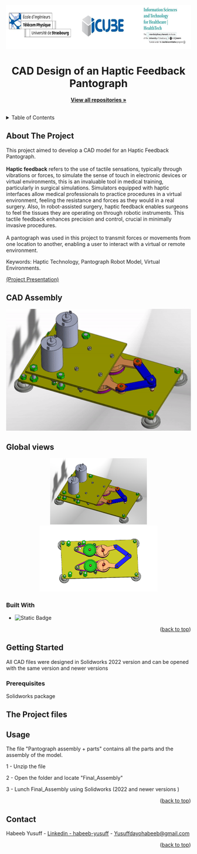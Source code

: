 <!-- Improved compatibility of back to top link: See: https://github.com/othneildrew/Best-README-Template/pull/73 -->
<a name="readme-top"></a>



<!-- PROJECT LOGO -->
<br />
<div align="center">
  <a href="https://healthtech.unistra.fr/">
    <img src="Images/logo.JPG" alt="Logo" width="720" height="120">
  </a>

  <h1 align="center">CAD Design of an Haptic Feedback Pantograph</h1>

  <p align="center">
    <a href="https://github.com/Habeeb-Yusuff?tab=repositories"><strong>View all repositories  »</strong></a>
    <br />
    <br />
  </p>
</div>



<!-- TABLE OF CONTENTS -->
<details>
  <summary>Table of Contents</summary>
  <ol>
    <li>
      <a href="#about-the-project">About The Project</a>
      <ul>
        <li><a href="#built-with">Built With</a></li>
      </ul>
    </li>
    <li>
      <a href="#getting-started">Getting Started</a>
      <ul>
        <li><a href="#prerequisites">Prerequisites</a></li>
<!--         <li><a href="#installation">Installation</a></li> -->
      </ul>
    </li>
    <li><a href="#usage">Usage</a></li>
<!--     <li><a href="#roadmap">Roadmap</a></li>
    <li><a href="#contributing">Contributing</a></li>
    <li><a href="#license">License</a></li> -->
    <li><a href="#contact">Contact</a></li>
<!--     <li><a href="#acknowledgments">Acknowledgments</a></li> -->
  </ol>
</details>



<!-- ABOUT THE PROJECT -->
## About The Project

This project aimed to develop a CAD model for an Haptic Feedback Pantograph.<br> <br>**Haptic feedback** refers to the use of tactile sensations, typically through vibrations or forces, to simulate the sense of touch in electronic devices or virtual environments, this is an invaluable tool in medical training, particularly in surgical simulations. Simulators equipped with haptic interfaces allow medical professionals to practice procedures in a virtual environment, feeling the resistance and forces as they would in a real surgery. Also, In robot-assisted surgery, haptic feedback enables surgeons to feel the tissues they are operating on through robotic instruments. This tactile feedback enhances precision and control, crucial in minimally invasive procedures. <br><br> A pantograph was used in this project to transmit forces or movements from one location to another, enabling a user to interact with a virtual or remote environment.

Keywords: Haptic Technology, Pantograph Robot Model, Virtual Environments.

[(Project Presentation)](https://github.com/Habeeb-Yusuff/Pantographs_for_haptic_feedback/blob/main/Haptic%20Project's%20Final%20Presentation%20(110523).pdf)



## CAD Assembly

<div align="center">
    <img width="600" src="Images/Pantograph.gif" alt="color picker" />
</div>




## Global views

<div align="center">
  <a href=" ">
    <img src="Images/Global View1.png" height="180" />
    <img src="Images/Top view cut.png" height="180" />
    
  </a>
</div>


### Built With
* ![Static Badge](https://img.shields.io/badge/Solidworks--ff?logo=dassaultsystemes)


<p align="right">(<a href="#readme-top">back to top</a>)</p>


<!-- GETTING STARTED -->
## Getting Started

All CAD files were designed in Solidworks 2022 version and can be opened with the same version and newer versions

### Prerequisites

Solidworks package



## The Project files


<!-- USAGE EXAMPLES -->
## Usage
The file "Pantograph assembly + parts" contains all the parts and the assembly of the model. 

1 - Unzip the file

2 - Open the folder and locate "Final_Assembly"

3 - Lunch Final_Assembly using Solidworks (2022 and newer versions )


<p align="right">(<a href="#readme-top">back to top</a>)</p>



<!-- CONTACT -->
## Contact

Habeeb Yusuff - [Linkedin - habeeb-yusuff](https://linkedin.com/in/habeeb-yusuff-347736176/) - Yusuffdayohabeeb@gmail.com

<p align="right">(<a href="#readme-top">back to top</a>)</p>



